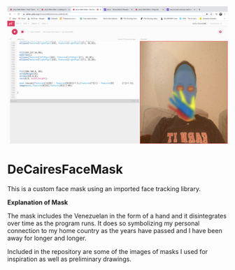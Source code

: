 ![screenshot](https://github.com/Victordc98/DeCairesFaceMask/blob/master/FaceMask%20Demo.png)




# DeCairesFaceMask
 
 This is a custom face mask using an imported face tracking library.  
 
 
 **Explanation of Mask** 
 
 The mask includes the Venezuelan in the form of a hand and it disintegrates over time as the program runs. It does so symbolizing my personal connection to my home country as the years have passed and I have been away for longer and longer.
 
 
 Included in the repository are some of the images of masks I used for inspiration as well as preliminary drawings.
